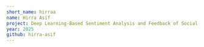 ```yaml
---
short_name: hirraa
name: Hirra Asif
project: Deep Learning-Based Sentiment Analysis and Feedback of Social Media Data
year: 2025
github: hirra-asif
---
```

